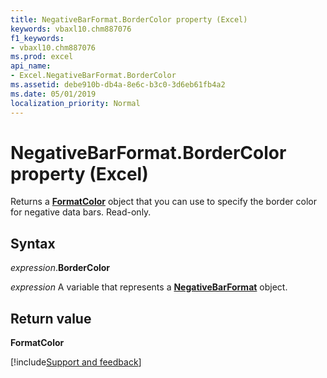 ```yaml
---
title: NegativeBarFormat.BorderColor property (Excel)
keywords: vbaxl10.chm887076
f1_keywords:
- vbaxl10.chm887076
ms.prod: excel
api_name:
- Excel.NegativeBarFormat.BorderColor
ms.assetid: debe910b-db4a-8e6c-b3c0-3d6eb61fb4a2
ms.date: 05/01/2019
localization_priority: Normal
---
```



# NegativeBarFormat.BorderColor property (Excel)

Returns a **[FormatColor](Excel.FormatColor.md)** object that you can use to specify the border color for negative data bars. Read-only.


## Syntax

_expression_.**BorderColor**

_expression_ A variable that represents a **[NegativeBarFormat](Excel.NegativeBarFormat.md)** object.


## Return value

**FormatColor**




[!include[Support and feedback](~/includes/feedback-boilerplate.md)]